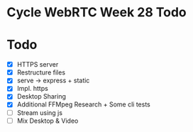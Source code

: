 # Cycle WebRTC Week 28 Todo

# Todo
- [x] HTTPS server
 - [x] Restructure files
 - [x] serve -> express + static
 - [x] Impl. https
- [x] Desktop Sharing
- [x] Additional FFMpeg Research + Some cli tests
- [ ] Stream using js
- [ ] Mix Desktop & Video
